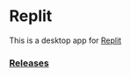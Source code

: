 # Replit

This is a desktop app for [Replit](https://replit.com)

### [Releases](https://github.com/teamkoolapps/Replit/releases/latest)
